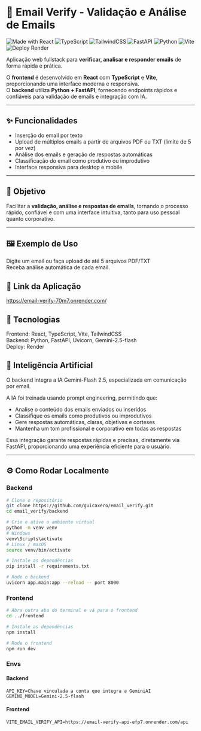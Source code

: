 # 📧 Email Verify - Validação e Análise de Emails

![Made with React](https://img.shields.io/badge/Made%20with-React-blue?logo=react)
![TypeScript](https://img.shields.io/badge/Language-TypeScript-blue)
![TailwindCSS](https://img.shields.io/badge/Style-TailwindCSS-teal)
![FastAPI](https://img.shields.io/badge/Backend-FastAPI-lightgrey)
![Python](https://img.shields.io/badge/Language-Python-green)
![Vite](https://img.shields.io/badge/Bundler-Vite-brightgreen)
![Deploy Render](https://img.shields.io/badge/Deploy-Render-blue)


Aplicação web fullstack para **verificar, analisar e responder emails** de forma rápida e prática.  

O **frontend** é desenvolvido em **React** com **TypeScript** e **Vite**, proporcionando uma interface moderna e responsiva.  
O **backend** utiliza **Python + FastAPI**, fornecendo endpoints rápidos e confiáveis para validação de emails e integração com IA.

---

## ✨ Funcionalidades

- Inserção do email por texto
- Upload de múltiplos emails a partir de arquivos PDF ou TXT (limite de 5 por vez)
- Análise dos emails e geração de respostas automáticas
- Classificação do email como produtivo ou improdutivo
- Interface responsiva para desktop e mobile  

---

## 🎯 Objetivo

Facilitar a **validação, análise e respostas de emails**, tornando o processo rápido, confiável e com uma interface intuitiva, tanto para uso pessoal quanto corporativo.

---

## 🖼️ Exemplo de Uso

Digite um email ou faça upload de até 5 arquivos PDF/TXT           
Receba análise automática de cada email.

## 🎈 Link da Aplicação
https://email-verify-70m7.onrender.com/

## 🚀 Tecnologias

Frontend: React, TypeScript, Vite, TailwindCSS              
Backend: Python, FastAPI, Uvicorn, Gemini-2.5-flash          
Deploy: Render            

## 🤖 Inteligência Artificial

O backend integra a IA Gemini-Flash 2.5, especializada em comunicação por email.

A IA foi treinada usando prompt engineering, permitindo que:
- Analise o conteúdo dos emails enviados ou inseridos
- Classifique os emails como produtivos ou improdutivos
- Gere respostas automáticas, claras, objetivas e corteses
- Mantenha um tom profissional e corporativo em todas as respostas

Essa integração garante respostas rápidas e precisas, diretamente via FastAPI, proporcionando uma experiência eficiente para o usuário.

---

## ⚙️ Como Rodar Localmente

### Backend

```bash
# Clone o repositório
git clone https://github.com/guicaxero/email_verify.git
cd email_verify/backend

# Crie e ative o ambiente virtual
python -m venv venv
# Windows
venv\Scripts\activate
# Linux / macOS
source venv/bin/activate

# Instale as dependências
pip install -r requirements.txt

# Rode o backend
uvicorn app.main:app --reload -- port 8000
```

### Frontend

```bash
# Abra outra aba do terminal e vá para o frontend
cd ../frontend

# Instale as dependências
npm install

# Rode o frontend
npm run dev
```
### Envs

#### Backend
```
API_KEY=Chave vinculada a conta que integra a GeminiAI
GEMINI_MODEL=Gemini-2.5-flash
```

#### Frontend
```
VITE_EMAIL_VERIFY_API=https://email-verify-api-efp7.onrender.com/api


